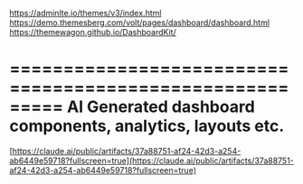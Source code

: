 https://adminlte.io/themes/v3/index.html
https://demo.themesberg.com/volt/pages/dashboard/dashboard.html
https://themewagon.github.io/DashboardKit/

=========================================================
AI Generated dashboard components, analytics, layouts etc.
==========================================================
[https://claude.ai/public/artifacts/37a88751-af24-42d3-a254-ab6449e59718?fullscreen=true](https://claude.ai/public/artifacts/37a88751-af24-42d3-a254-ab6449e59718?fullscreen=true)
